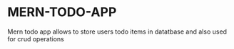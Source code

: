 # MERN-TODO-APP
Mern todo app allows to store users todo items in datatbase and also used for crud operations
